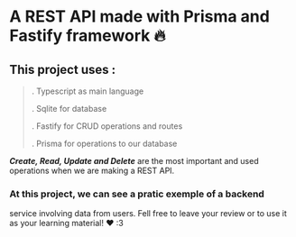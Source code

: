 # A REST API made with Prisma and Fastify framework :fire: 

## This project uses : 

> . Typescript as main language 
>
> . Sqlite for database 
> 
> . Fastify for CRUD operations and routes
> 
> . Prisma for operations to our database
>  


***Create, Read, Update and Delete*** are the most important and used operations when we are making a REST API.

### At this project, we can see a pratic exemple of a backend 
service involving data from users.
Fell free to leave your review or to use it as your learning material! :heart: :3 

